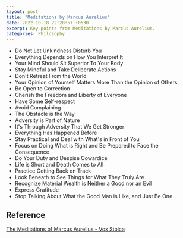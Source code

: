 ```yaml
---
layout: post
title: "Meditations by Marcus Aurelius"
date: 2022-10-18 22:28:57 +0530
excerpt: Key points from Meditations by Marcus Aurelius.
categories: Philosophy
---
```


- Do Not Let Unkindness Disturb You
- Everything Depends on How You Interpret It
- Your Mind Should Sit Superior To Your Body
- Stay Mindful and Take Deliberate Actions
- Don't Retreat From the World
- Your Opinion of Yourself Matters More Than the Opinion of Others
- Be Open to Correction
- Cherish the Freedom and Liberty of Everyone
- Have Some Self-respect
- Avoid Complaining
- The Obstacle is the Way
- Adversity is Part of Nature
- It's Through Adversity That We Get Stronger
- Everything Has Happened Before
- Stay Practical and Deal with What's in Front of You
- Focus on Doing What is Right and Be Prepared to Face the Consequence
- Do Your Duty and Despise Cowardice
- Life is Short and Death Comes to All
- Practice Getting Back on Track
- Look Beneath to See Things for What They Truly Are
- Recognize Material Wealth is Neither a Good nor an Evil
- Express Gratitude
- Stop Talking About What the Good Man is Like, and Just Be One

## Reference

[The Meditations of Marcus Aurelius - Vox Stoica](https://www.youtube.com/watch?v=Hu0xDtK3g3Q&t=939s)
